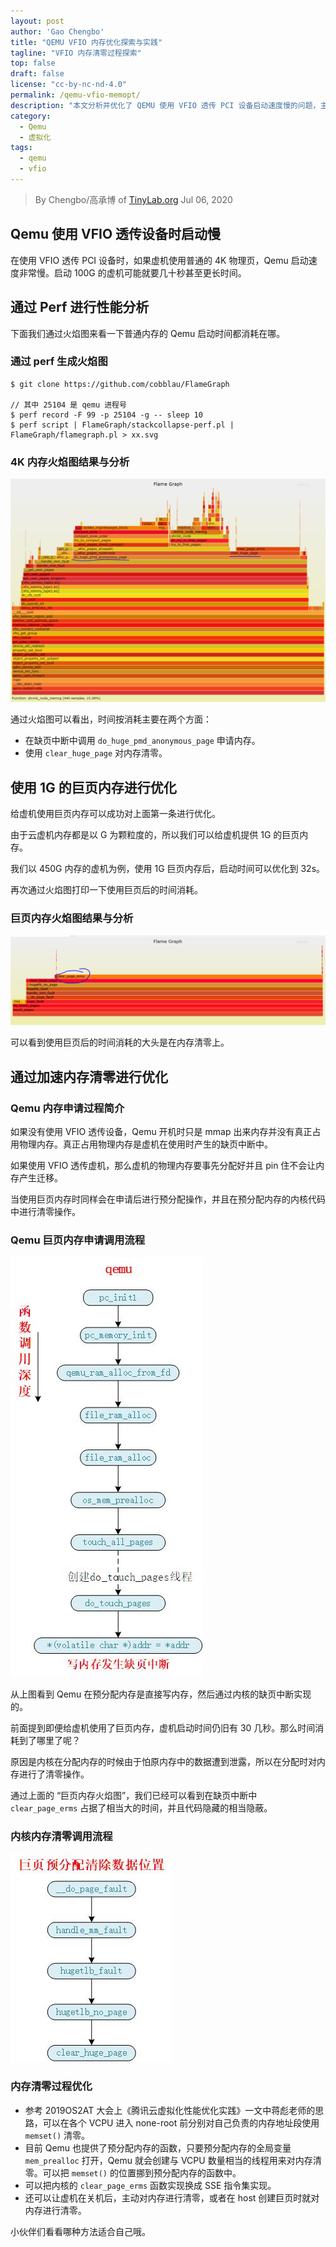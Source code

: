 ```yaml
---
layout: post
author: 'Gao Chengbo'
title: "QEMU VFIO 内存优化探索与实践"
tagline: "VFIO 内存清零过程探索"
top: false
draft: false
license: "cc-by-nc-nd-4.0"
permalink: /qemu-vfio-memopt/
description: "本文分析并优化了 QEMU 使用 VFIO 透传 PCI 设备启动速度慢的问题，主要使用了巨页和内存清零优化。"
category:
  - Qemu
  - 虚拟化
tags:
  - qemu
  - vfio
---
```


> By Chengbo/高承博 of [TinyLab.org][1]
> Jul 06, 2020

## Qemu 使用 VFIO 透传设备时启动慢

在使用 VFIO 透传 PCI 设备时，如果虚机使用普通的 4K 物理页，Qemu 启动速度非常慢。启动 100G 的虚机可能就要几十秒甚至更长时间。

## 通过 Perf 进行性能分析

下面我们通过火焰图来看一下普通内存的 Qemu 启动时间都消耗在哪。

### 通过 perf 生成火焰图

    $ git clone https://github.com/cobblau/FlameGraph

    // 其中 25104 是 qemu 进程号
    $ perf record -F 99 -p 25104 -g -- sleep 10
    $ perf script | FlameGraph/stackcollapse-perf.pl | FlameGraph/flamegraph.pl > xx.svg

### 4K 内存火焰图结果与分析

![Qemu 4k 内存申请火焰图](/wp-content/uploads/2020/07/vfio/4kpage-flamegraph.png)

通过火焰图可以看出，时间按消耗主要在两个方面：

* 在缺页中断中调用 `do_huge_pmd_anonymous_page` 申请内存。
* 使用 `clear_huge_page` 对内存清零。

## 使用 1G 的巨页内存进行优化

给虚机使用巨页内存可以成功对上面第一条进行优化。

由于云虚机内存都是以 G 为颗粒度的，所以我们可以给虚机提供 1G 的巨页内存。

我们以 450G 内存的虚机为例，使用 1G 巨页内存后，启动时间可以优化到 32s。

再次通过火焰图打印一下使用巨页后的时间消耗。

### 巨页内存火焰图结果与分析

![Qemu 巨页内存申请火焰图](/wp-content/uploads/2020/07/vfio/hugepage-flamegraph.png)

可以看到使用巨页后的时间消耗的大头是在内存清零上。

## 通过加速内存清零进行优化

### Qemu 内存申请过程简介

如果没有使用 VFIO 透传设备，Qemu 开机时只是 mmap 出来内存并没有真正占用物理内存。真正占用物理内存是虚机在使用时产生的缺页中断中。

如果使用 VFIO 透传虚机，那么虚机的物理内存要事先分配好并且 pin 住不会让内存产生迁移。

当使用巨页内存时同样会在申请后进行预分配操作，并且在预分配内存的内核代码中进行清零操作。

### Qemu 巨页内存申请调用流程

![Qemu 巨页内存申请调用流程](/wp-content/uploads/2020/07/vfio/qemu-prealloc.jpg)

从上图看到 Qemu 在预分配内存是直接写内存，然后通过内核的缺页中断实现的。

前面提到即便给虚机使用了巨页内存，虚机启动时间仍旧有 30 几秒。那么时间消耗到了哪里了呢？

原因是内核在分配内存的时候由于怕原内存中的数据遭到泄露，所以在分配时对内存进行了清零操作。

通过上面的 “巨页内存火焰图”，我们已经可以看到在缺页中断中 `clear_page_erms` 占据了相当大的时间，并且代码隐藏的相当隐蔽。

### 内核内存清零调用流程

![内核内存清零调用流程](/wp-content/uploads/2020/07/vfio/kernel-memset.jpg)

### 内存清零过程优化

* 参考 2019OS2AT 大会上《腾讯云虚拟化性能优化实践》一文中蒋彪老师的思路，可以在各个 VCPU 进入 none-root 前分别对自己负责的内存地址段使用 `memset()` 清零。
* 目前 Qemu 也提供了预分配内存的函数，只要预分配内存的全局变量 `mem_prealloc` 打开，Qemu 就会创建与 VCPU 数量相当的线程用来对内存清零。可以把 `memset()` 的位置挪到预分配内存的函数中。
* 可以把内核的 `clear_page_erms` 函数实现换成 SSE 指令集实现。
* 还可以让虚机在关机后，主动对内存进行清零，或者在 host 创建巨页时就对内存进行清零。

小伙伴们看看哪种方法适合自己哦。

[1]: http://tinylab.org
